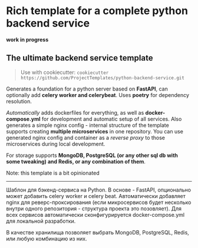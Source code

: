 # Rich template for a complete python backend service

**work in progress**

## The ultimate backend service template

> Use with cookiecutter: `cookiecutter https://github.com/ProjectTemplates/python-backend-service.git`

Generates a foundation for a python server based on **FastAPI**, can optionally add **celery worker and celerybeat**. Uses **poetry** for dependency resolution.

*Automatically* adds dockerfiles for everything, as well as **docker-compose.yml** for development and automatic setup of all services. Also generates a simple nginx config - internal structure of the template supports creating **multiple microservices** in one repository. You can use generated nginx config and container as a *reverse proxy* to those microservices during local development.

For storage supports **MongoDB, PostgreSQL (or any other sql db with some tweaking) and Redis, or any combination of them**.

Note: this template is a bit opinionated

---

Шаблон для бэкенд-сервиса на Python. В основе - FastAPI, опционально может добавить celery worker и celery beat. Автоматически добавляет nginx для реверс-проксирования (если микросервисов будет несколько внутри одного репозитория - структура проекта это позовляет). Для всех сервисов автоматически сконфигурируется docker-compose.yml для локальной разработки.

В качестве хранилища позволяет выбрать MongoDB, PostgreSQL, Redis, или любую комбинацию из них.
